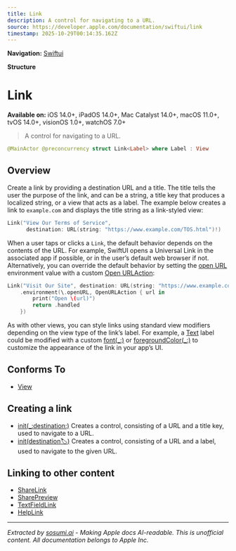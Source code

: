 ```yaml
---
title: Link
description: A control for navigating to a URL.
source: https://developer.apple.com/documentation/swiftui/link
timestamp: 2025-10-29T00:14:35.162Z
---
```


**Navigation:** [Swiftui](/documentation/swiftui)

**Structure**

# Link

**Available on:** iOS 14.0+, iPadOS 14.0+, Mac Catalyst 14.0+, macOS 11.0+, tvOS 14.0+, visionOS 1.0+, watchOS 7.0+

> A control for navigating to a URL.

```swift
@MainActor @preconcurrency struct Link<Label> where Label : View
```

## Overview

Create a link by providing a destination URL and a title. The title tells the user the purpose of the link, and can be a string, a title key that produces a localized string, or a view that acts as a label. The example below creates a link to `example.com` and displays the title string as a link-styled view:

```swift
Link("View Our Terms of Service",
      destination: URL(string: "https://www.example.com/TOS.html")!)
```

When a user taps or clicks a `Link`, the default behavior depends on the contents of the URL. For example, SwiftUI opens a Universal Link in the associated app if possible, or in the user’s default web browser if not. Alternatively, you can override the default behavior by setting the [open URL](/documentation/swiftui/environmentvalues/openurl) environment value with a custom [Open URLAction](/documentation/swiftui/openurlaction):

```swift
Link("Visit Our Site", destination: URL(string: "https://www.example.com")!)
    .environment(\.openURL, OpenURLAction { url in
        print("Open \(url)")
        return .handled
    })
```

As with other views, you can style links using standard view modifiers depending on the view type of the link’s label. For example, a [Text](/documentation/swiftui/text) label could be modified with a custom [font(_:)](/documentation/swiftui/view/font(_:)) or [foregroundColor(_:)](/documentation/swiftui/view/foregroundcolor(_:)) to customize the appearance of the link in your app’s UI.

## Conforms To

- [View](/documentation/swiftui/view)

## Creating a link

- [init(_:destination:)](/documentation/swiftui/link/init(_:destination:)) Creates a control, consisting of a URL and a title key, used to navigate to a URL.
- [init(destination:label:)](/documentation/swiftui/link/init(destination:label:)) Creates a control, consisting of a URL and a label, used to navigate to the given URL.

## Linking to other content

- [ShareLink](/documentation/swiftui/sharelink)
- [SharePreview](/documentation/swiftui/sharepreview)
- [TextFieldLink](/documentation/swiftui/textfieldlink)
- [HelpLink](/documentation/swiftui/helplink)

---

*Extracted by [sosumi.ai](https://sosumi.ai) - Making Apple docs AI-readable.*
*This is unofficial content. All documentation belongs to Apple Inc.*
